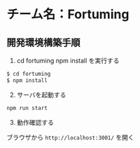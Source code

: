 # チーム名：Fortuming

## 開発環境構築手順

1.  cd fortuming
    npm install を実行する

```sh
$ cd fortuming
$ npm install
```

2. サーバを起動する

```sh
npm run start
```

3. 動作確認する

ブラウザから `http://localhost:3001/` を開く
